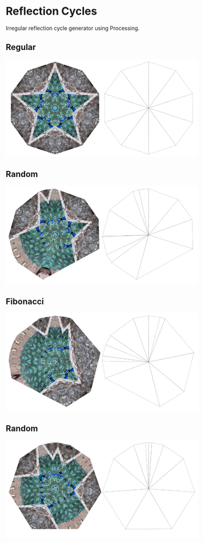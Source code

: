 # Reflection Cycles

Irregular reflection cycle generator using Processing.

## Regular
![Regular reflection example (left) and sector diagram (right)](https://raw.githubusercontent.com/aaron-keenan/reflection_cycles/master/documentation/images/regular.jpg)

## Random
![Irregular reflection example with random sector angles (left) and sector diagram (right)](https://raw.githubusercontent.com/aaron-keenan/reflection_cycles/master/documentation/images/random.jpg)

## Fibonacci
![Irregular reflection example with sector angles based on Fibonacci numbers (left) and sector diagram (right)](https://raw.githubusercontent.com/aaron-keenan/reflection_cycles/master/documentation/images/fibonacci.jpg)

## Random
![Irregular reflection example with sector angles based on a sin curve (left) and sector diagram (right)](https://raw.githubusercontent.com/aaron-keenan/reflection_cycles/master/documentation/images/parametric.jpg)
